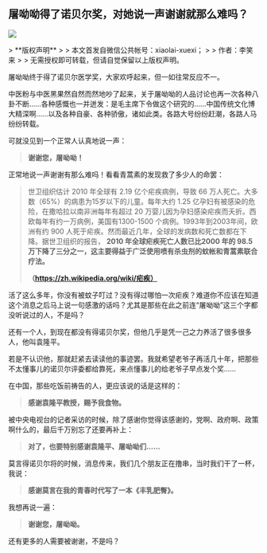 ## 屠呦呦得了诺贝尔奖，对她说一声谢谢就那么难吗？
 ![](http://mmbiz.qpic.cn/mmbiz/BDcu2rMySicrA7SqfmvDZF7Iia60NIX4eyia2p3BTgMkVxIovNwc4O3ETb0pPDBk2DkJbByVNUfgKEBSUPCTK791w/640?wx_fmt=jpeg&wxfrom=5)
<head><meta http-equiv="Content-Type" content="text/html; charset=utf-8"></head>
> **版权声明**
> 
> 本文首发自微信公共帐号：xiaolai-xuexi；
> 
> 作者：李笑来
> 
> 无需授权即可转载，但请自觉保留以上版权声明。

屠呦呦终于得了诺贝尔医学奖，大家欢呼起来，但一如往常反应不一。

中医粉与中医黑果然自然而然地吵了起来，关于屠呦呦的人品讨论也再一次各种八卦不断……各种感慨也一并迸发：是毛主席下令做这个研究的……中国传统文化博大精深啊……以及各种自豪、各种骄傲，诸如此类。各路大号纷纷赶潮，各路人马纷纷转载。

可就没见到一个正常人认真地说一声：

> **谢谢您，屠呦呦！**

正常地说一声谢谢有那么难吗！看看青蒿素的发现救了多少人的命罢：

> 世卫组织估计 2010 年全球有 2.19 亿个疟疾病例，导致 66 万人死亡。大多数（65%）的病患为15岁以下的儿童。每年大约 1.25 亿孕妇有被感染的危险，在撒哈拉以南非洲每年有超过 20 万婴儿因为孕妇感染疟疾而夭折。西欧每年有约一万病例，美国有1300-1500 个病例。1993年到2003年间，欧洲有约 900 人死于疟疾。然而最近几年，全球的发病数和死亡数都在下降。据世卫组织的报告， **2010 年全球疟疾死亡人数已比2000 年的 98.5 万下降了三分之一，这主要得益于广泛使用喷有杀虫剂的蚊帐和青蒿素联合疗法。**
> 
> **（https://zh.wikipedia.org/wiki/疟疾）**

活了这么多年，你没有被蚊子叮过？没有得过哪怕一次疟疾？难道你不应该在知道这个消息之后马上说一句感激的话吗？尤其是那些在此之前连“屠呦呦”这三个字都没听说过的人，不是吗？

还有一个人，到现在都没有得诺贝尔奖，但他几乎是凭一己之力养活了很多很多人，他叫袁隆平。



若是不认识他，那就赶紧去读读他的事迹罢。我就希望老爷子再活几十年，把那些不太懂事儿的诺贝尔评委都给靠死，来点懂事儿的给老爷子早点发个奖……

在中国，那些吃饭前祷告的人，更应该说的话是这样的：

> **感谢袁隆平教授，赐予我食物。**

被中央电视台的记者采访的时候，除了感谢你觉得该感谢的，党啊、政府啊、政策啊什么的，最后千万别忘了还要再补上：

> **对了，也要特别感谢袁隆平、屠呦呦们……**

莫言得诺贝尔将的时候，消息传来，我们几个朋友正在撸串，当时我们干了一杯，我说：

> **感谢莫言在我的青春时代写了一本《丰乳肥臀》。**

我想再说一遍：

> **谢谢您，屠呦呦。**



还有更多的人需要被谢谢，不是吗？

